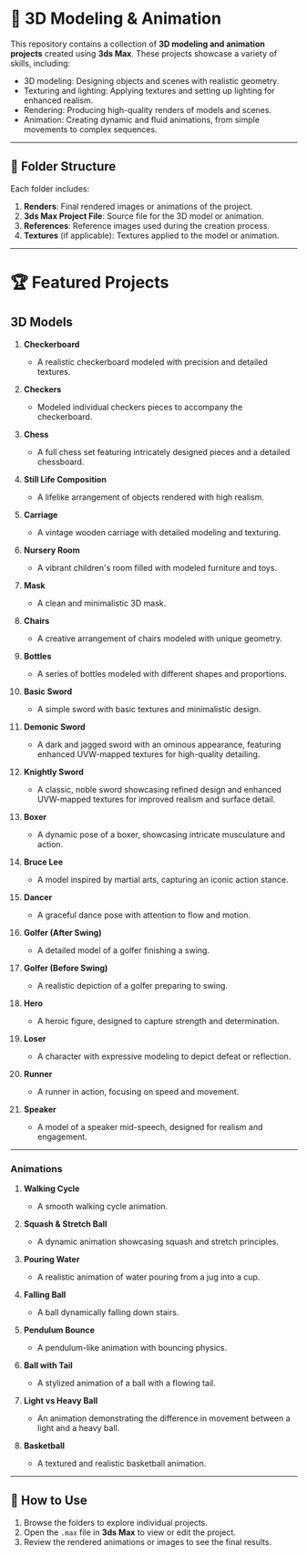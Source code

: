 # 🎨 3D Modeling & Animation  

This repository contains a collection of **3D modeling and animation projects** created using **3ds Max**. These projects showcase a variety of skills, including:  
- 3D modeling: Designing objects and scenes with realistic geometry.  
- Texturing and lighting: Applying textures and setting up lighting for enhanced realism.  
- Rendering: Producing high-quality renders of models and scenes.  
- Animation: Creating dynamic and fluid animations, from simple movements to complex sequences.  

---

## 📂 Folder Structure  

Each folder includes:  
1. **Renders**: Final rendered images or animations of the project.  
2. **3ds Max Project File**: Source file for the 3D model or animation.  
3. **References**: Reference images used during the creation process.  
4. **Textures** (if applicable): Textures applied to the model or animation.  

---

# 🏆 Featured Projects  

## 3D Models  
1. **Checkerboard**  
   - A realistic checkerboard modeled with precision and detailed textures.  

2. **Checkers**  
   - Modeled individual checkers pieces to accompany the checkerboard.  

3. **Chess**  
   - A full chess set featuring intricately designed pieces and a detailed chessboard.  

4. **Still Life Composition**  
   - A lifelike arrangement of objects rendered with high realism.  

5. **Carriage**  
   - A vintage wooden carriage with detailed modeling and texturing.  

6. **Nursery Room**  
   - A vibrant children's room filled with modeled furniture and toys.  

7. **Mask**  
   - A clean and minimalistic 3D mask.  

8. **Chairs**  
   - A creative arrangement of chairs modeled with unique geometry.  

9. **Bottles**  
   - A series of bottles modeled with different shapes and proportions.  

10. **Basic Sword**  
    - A simple sword with basic textures and minimalistic design.  

11. **Demonic Sword**  
    - A dark and jagged sword with an ominous appearance, featuring enhanced UVW-mapped textures for high-quality detailing.  

12. **Knightly Sword**  
    - A classic, noble sword showcasing refined design and enhanced UVW-mapped textures for improved realism and surface detail.  

13. **Boxer**  
    - A dynamic pose of a boxer, showcasing intricate musculature and action.  

14. **Bruce Lee**  
    - A model inspired by martial arts, capturing an iconic action stance.  

15. **Dancer**  
    - A graceful dance pose with attention to flow and motion.  

16. **Golfer (After Swing)**  
    - A detailed model of a golfer finishing a swing.  

17. **Golfer (Before Swing)**  
    - A realistic depiction of a golfer preparing to swing.  

18. **Hero**  
    - A heroic figure, designed to capture strength and determination.  

19. **Loser**  
    - A character with expressive modeling to depict defeat or reflection.  

20. **Runner**  
    - A runner in action, focusing on speed and movement.  

21. **Speaker**  
    - A model of a speaker mid-speech, designed for realism and engagement.  

---

### **Animations**  
1. **Walking Cycle**  
   - A smooth walking cycle animation.  

2. **Squash & Stretch Ball**  
   - A dynamic animation showcasing squash and stretch principles.  

3. **Pouring Water**  
   - A realistic animation of water pouring from a jug into a cup.  

4. **Falling Ball**  
   - A ball dynamically falling down stairs.  

5. **Pendulum Bounce**  
   - A pendulum-like animation with bouncing physics.  

6. **Ball with Tail**  
   - A stylized animation of a ball with a flowing tail.  

7. **Light vs Heavy Ball**  
   - An animation demonstrating the difference in movement between a light and a heavy ball.  

8. **Basketball**  
   - A textured and realistic basketball animation.  

---

## 🔧 How to Use  

1. Browse the folders to explore individual projects.  
2. Open the `.max` file in **3ds Max** to view or edit the project.  
3. Review the rendered animations or images to see the final results.  
